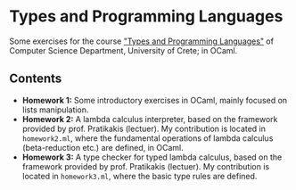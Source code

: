 # Types and Programming Languages
Some exercises for the course ["Types and Programming Languages"](https://www.csd.uoc.gr/~hy546/) of Computer Science Department, University of Crete; in OCaml.

## Contents

* **Homework 1:** Some introductory exercises in OCaml, mainly focused on lists manipulation.
* **Homework 2:** A lambda calculus interpreter, based on the framework provided by prof. Pratikakis (lectuer). My contribution is located in `homework2.ml`, where the fundamental operations of lambda calculus (beta-reduction etc.) are defined, in OCaml.
* **Homework 3:** A type checker for typed lambda calculus, based on the framework provided by prof. Pratikakis (lectuer). My contribution is located in `homework3.ml`, where the basic type rules are defined.
